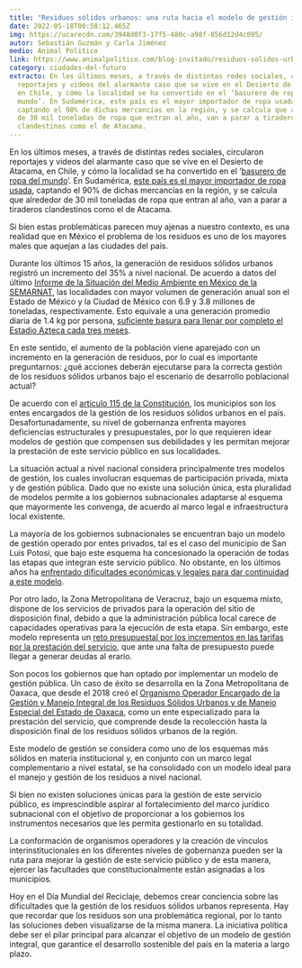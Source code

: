```yaml
---
title: "Residuos sólidos urbanos: una ruta hacia el modelo de gestión ideal"
date: 2022-05-18T00:58:12.465Z
img: https://ucarecdn.com/3948d0f3-17f5-480c-a98f-856d12d4c095/
autor: Sebastián Guzmán y Carla Jiménez
medio: Animal Politico
link: https://www.animalpolitico.com/blog-invitado/residuos-solidos-urbanos-una-ruta-hacia-el-modelo-de-gestion-ideal/
category: ciudades-del-futuro
extracto: En los últimos meses, a través de distintas redes sociales, circularon
  reportajes y videos del alarmante caso que se vive en el Desierto de Atacama,
  en Chile, y cómo la localidad se ha convertido en el ‘basurero de ropa del
  mundo’. En Sudamérica, este país es el mayor importador de ropa usada,
  captando el 90% de dichas mercancías en la región, y se calcula que alrededor
  de 30 mil toneladas de ropa que entran al año, van a parar a tiraderos
  clandestinos como el de Atacama.
---
```

En los últimos meses, a través de distintas redes sociales, circularon reportajes y videos del alarmante caso que se vive en el Desierto de Atacama, en Chile, y cómo la localidad se ha convertido en el ‘[basurero de ropa del mundo](https://www.bbc.com/mundo/noticias-america-latina-60130419)’. En Sudamérica, [este país es el mayor importador de ropa usada](https://oec.world/es/profile/country/chl#yearly-imports), captando el 90% de dichas mercancías en la región, y se calcula que alrededor de 30 mil toneladas de ropa que entran al año, van a parar a tiraderos clandestinos como el de Atacama.

Si bien estas problemáticas parecen muy ajenas a nuestro contexto, es una realidad que en México el problema de los residuos es uno de los mayores males que aquejan a las ciudades del país.

Durante los últimos 15 años, la generación de residuos sólidos urbanos registró un incremento del 35% a nivel nacional. De acuerdo a datos del último [Informe de la Situación del Medio Ambiente en México](https://apps1.semarnat.gob.mx:8443/dgeia/informe18/index.html)[ de la SEMARNAT](https://apps1.semarnat.gob.mx:8443/dgeia/informe18/index.html), las localidades con mayor volumen de generación anual son el Estado de México y la Ciudad de México con 6.9 y 3.8 millones de toneladas, respectivamente. Esto equivale a una generación promedio diaria de 1.4 kg por persona, [suficiente basura para llenar por completo el Estadio Azteca cada tres meses](https://www.animalpolitico.com/2012/01/un-estadio-azteca-lleno-de-basura-y-otros-datos-sobre-los-residuos-en-el-df/).

En este sentido, el aumento de la población viene aparejado con un incremento en la generación de residuos, por lo cual es importante preguntarnos: ¿qué acciones deberán ejecutarse para la correcta gestión de los residuos sólidos urbanos bajo el escenario de desarrollo poblacional actual?

De acuerdo con el [artículo 115](http://www.ordenjuridico.gob.mx/Constitucion/articulos/115.pdf)[ de la Constitución](http://www.ordenjuridico.gob.mx/Constitucion/articulos/115.pdf), los municipios son los entes encargados de la gestión de los residuos sólidos urbanos en el país. Desafortunadamente, su nivel de gobernanza enfrenta mayores deficiencias estructurales y presupuestales, por lo que requieren idear modelos de gestión que compensen sus debilidades y les permitan mejorar la prestación de este servicio público en sus localidades.

La situación actual a nivel nacional considera principalmente tres modelos de gestión, los cuales involucran esquemas de participación privada, mixta y de gestión pública. Dado que no existe una solución única, esta pluralidad de modelos permite a los gobiernos subnacionales adaptarse al esquema que mayormente les convenga, de acuerdo al marco legal e infraestructura local existente.

La mayoría de los gobiernos subnacionales se encuentran bajo un modelo de gestión operado por entes privados, tal es el caso del municipio de San Luis Potosí, que bajo este esquema ha concesionado la operación de todas las etapas que integran este servicio público. No obstante, en los últimos años ha [enfrentado dificultades económicas y legales para dar continuidad a este modelo](https://elexpres.com/2015/nota.php?story_id=276199).

Por otro lado, la Zona Metropolitana de Veracruz, bajo un esquema mixto, dispone de los servicios de privados para la operación del sitio de disposición final, debido a que la administración pública local carece de capacidades operativas para la ejecución de esta etapa. Sin embargo, este modelo representa un [reto presupuestal por los incrementos en las tarifas por la prestación del servicio](https://www.e-veracruz.mx/nota/2022-03-25/estado/veracruz-sin-basurero-y-empresarios-advierten-altos-cobros-por-servicio), que ante una falta de presupuesto puede llegar a generar deudas al erario.

Son pocos los gobiernos que han optado por implementar un modelo de gestión pública. Un caso de éxito se desarrolla en la Zona Metropolitana de Oaxaca, que desde el 2018 creó el [Organismo Operador Encargado de la Gestión y Manejo Integral de los Residuos Sólidos Urbanos y de Manejo Especial del Estado de Oaxaca](http://docs64.congresooaxaca.gob.mx/documents/legislacion_estatals/261.pdf), como un ente especializado para la prestación del servicio, que comprende desde la recolección hasta la disposición final de los residuos sólidos urbanos de la región.

Este modelo de gestión se considera como uno de los esquemas más sólidos en materia institucional y, en conjunto con un marco legal complementario a nivel estatal, se ha consolidado con un modelo ideal para el manejo y gestión de los residuos a nivel nacional.

Si bien no existen soluciones únicas para la gestión de este servicio público, es imprescindible aspirar al fortalecimiento del marco jurídico subnacional con el objetivo de proporcionar a los gobiernos los instrumentos necesarios que les permita gestionarlo en su totalidad.

La conformación de organismos operadores y la creación de vínculos interinstitucionales en los diferentes niveles de gobernanza pueden ser la ruta para mejorar la gestión de este servicio público y de esta manera, ejercer las facultades que constitucionalmente están asignadas a los municipios.

Hoy en el Día Mundial del Reciclaje, debemos crear conciencia sobre las dificultades que la gestión de los residuos sólidos urbanos representa. Hay que recordar que los residuos son una problemática regional, por lo tanto las soluciones deben visualizarse de la misma manera. La iniciativa política debe ser el pilar principal para alcanzar el objetivo de un modelo de gestión integral, que garantice el desarrollo sostenible del país en la materia a largo plazo.